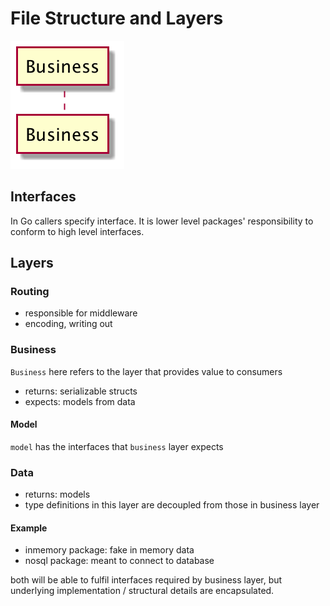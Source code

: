 # File Structure and Layers

![layers](diagrams/layers.png)

## Interfaces

In Go callers specify interface. It is lower level packages' responsibility to conform to high level interfaces.

## Layers

### Routing

- responsible for middleware
- encoding, writing out

### Business

`Business` here refers to the layer that provides value to consumers

- returns: serializable structs
- expects: models from data

#### Model

`model` has the interfaces that `business` layer expects

### Data

- returns: models
- type definitions in this layer are decoupled from those in business layer

#### Example

- inmemory package: fake in memory data
- nosql package: meant to connect to database

both will be able to fulfil interfaces required by business layer, but underlying implementation / structural details are encapsulated.
